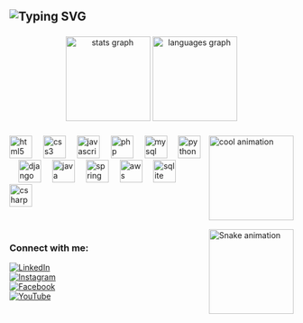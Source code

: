 <h2 align="left">
  <img src="https://readme-typing-svg.herokuapp.com?font=Fira+Code&size=25&duration=4000&pause=500&color=FF4500&width=650&lines=Hi+%F0%9F%91%8B!+My+name+is+Bhanu+Asati;I'm+a+Full-Stack+Web+Developer+%26+Gamer;from+India" alt="Typing SVG" />
</h2>


###

<div align="center">
  <img src="https://github-readme-stats.vercel.app/api?username=BHANUASATI&hide_title=false&hide_rank=false&show_icons=true&include_all_commits=true&count_private=true&disable_animations=false&theme=dracula&locale=en&hide_border=false" height="150" alt="stats graph"  />
  <img src="https://github-readme-stats.vercel.app/api/top-langs?username=BHANUASATI&locale=en&hide_title=false&layout=compact&card_width=320&langs_count=5&theme=dracula&hide_border=false" height="150" alt="languages graph"  />
</div>

###
<img align="right" height="150" src="https://camo.githubusercontent.com/2366b34bb903c09617990fb5fff4622f3e941349e846ddb7e73df872a9d21233/68747470733a2f2f63646e2e6472696262626c652e636f6d2f75736572732f3733303730332f73637265656e73686f74732f363538313234332f6176656e746f2e676966" alt="cool animation"/>


###
<div align="left">
  <img src="https://cdn.jsdelivr.net/gh/devicons/devicon/icons/html5/html5-original.svg" height="40" alt="html5 logo"  />
  <img width="12" />
  <img src="https://cdn.jsdelivr.net/gh/devicons/devicon/icons/css3/css3-original.svg" height="40" alt="css3 logo"  />
  <img width="12" />
  <img src="https://cdn.jsdelivr.net/gh/devicons/devicon/icons/javascript/javascript-original.svg" height="40" alt="javascript logo"  />
  <img width="12" />
  <img src="https://cdn.jsdelivr.net/gh/devicons/devicon/icons/php/php-original.svg" height="40" alt="php logo"  />
  <img width="12" />
  <img src="https://cdn.jsdelivr.net/gh/devicons/devicon/icons/mysql/mysql-original.svg" height="40" alt="mysql logo"  />
  <img width="12" />
  <img src="https://cdn.jsdelivr.net/gh/devicons/devicon/icons/python/python-original.svg" height="40" alt="python logo"  />
  <img width="12" />
  <img src="https://cdn.jsdelivr.net/gh/devicons/devicon/icons/django/django-plain.svg" height="40" alt="django logo"  />
  <img width="12" />
  <img src="https://cdn.jsdelivr.net/gh/devicons/devicon/icons/java/java-original.svg" height="40" alt="java logo"  />
  <img width="12" />
  <img src="https://cdn.jsdelivr.net/gh/devicons/devicon/icons/spring/spring-original.svg" height="40" alt="spring boot logo"  />
  <img width="12" />
  <!-- AWS PNG instead of SVG for reliability -->
  <img src="https://upload.wikimedia.org/wikipedia/commons/9/93/Amazon_Web_Services_Logo.svg" height="40" alt="aws logo"  />
  <img width="12" />
  <img src="https://cdn.jsdelivr.net/gh/devicons/devicon/icons/sqlite/sqlite-original.svg" height="40" alt="sqlite logo"  />
  <img width="12" />
  <img src="https://cdn.jsdelivr.net/gh/devicons/devicon/icons/csharp/csharp-original.svg" height="40" alt="csharp logo"  />
</div>





###



###

<br clear="both">

<img align="right" height="150" src="https://raw.githubusercontent.com/yourusername/yourrepository/main/assets/yourgif.gif" alt="Snake animation" />

###

### Connect with me:

[![LinkedIn](https://img.shields.io/badge/LinkedIn-Bhanu%20Asati-blue?style=for-the-badge&logo=linkedin)](https://www.linkedin.com/in/bhanu-asati-155493253)  
[![Instagram](https://img.shields.io/badge/Instagram-@asati_raja_-E4405F?style=for-the-badge&logo=instagram&logoColor=white)](https://www.instagram.com/asati_raja_/)  
[![Facebook](https://img.shields.io/badge/Facebook-Bhanu%20Asati-1877F2?style=for-the-badge&logo=facebook&logoColor=white)](https://www.facebook.com/bhanu.asati.7/)  
[![YouTube](https://img.shields.io/badge/YouTube-CodeXGamerVlogs-FF0000?style=for-the-badge&logo=youtube&logoColor=white)](https://www.youtube.com/@CodeXGamerVlogs)
